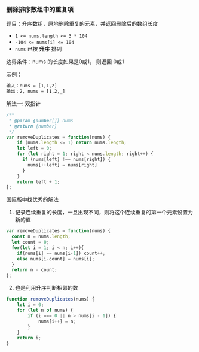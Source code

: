 ### 删除排序数组中的重复项

题目：升序数组，原地删除重复的元素，并返回删除后的数组长度

- `1 <= nums.length <= 3 * 104`
- `-104 <= nums[i] <= 104`
- `nums` 已按 **升序** 排列

边界条件：nums 的长度如果是0或1， 则返回 0或1

示例：

```txt
输入：nums = [1,1,2]
输出：2, nums = [1,2,_]
```

解法一:  双指针

```js
/**
 * @param {number[]} nums
 * @return {number}
 */
var removeDuplicates = function(nums) {
    if (nums.length <= 1) return nums.length;
  	let left = 0;
  	for (let right = 1; right < nums.length; right++) {
      if (nums[left] !== nums[right]) {
        nums[++left] = nums[right]
      }
    }
  	return left + 1;
};
```

国际版中找优秀的解法

1. 记录连续重复的长度，一旦出现不同，则将这个连续重复的第一个元素设置为新的值

```js
var removeDuplicates = function(nums) {
  const n = nums.length;
  let count = 0;
  for(let i = 1; i < n; i++){
    if(nums[i] == nums[i-1]) count++;
    else nums[i-count] = nums[i];
  }
  return n - count;
};
```

2. 也是利用升序判断相邻的数

```js
function removeDuplicates(nums) {
    let i = 0;
    for (let n of nums) {
        if (i === 0 || n > nums[i - 1]) {
            nums[i++] = n;
        }
    }
    return i;
}
```

